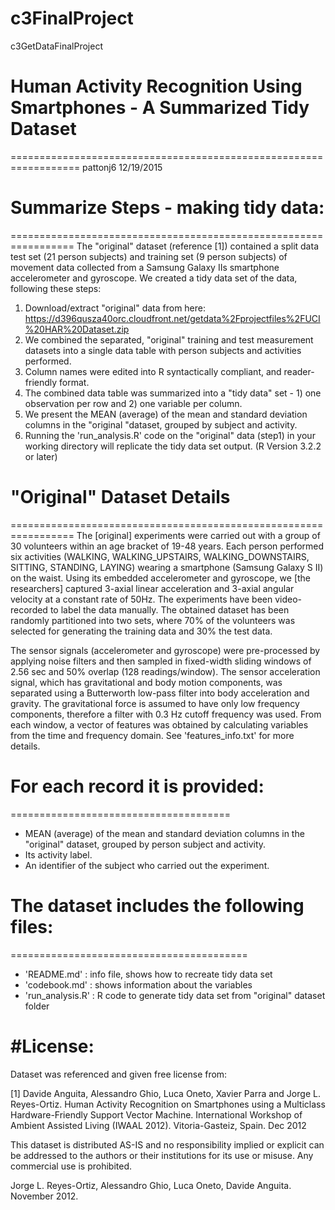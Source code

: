 # c3FinalProject
c3GetDataFinalProject


# Human Activity Recognition Using Smartphones - A Summarized Tidy Dataset
==================================================================
pattonj6
12/19/2015


# Summarize Steps - making tidy data:
=================================================================
The "original" dataset (reference [1]) contained a split data test set (21 person subjects) and training set (9 person subjects) of movement data collected
from a Samsung Galaxy IIs smartphone accelerometer and gyroscope. We created a tidy data set of the data, following these steps:

   1. Download/extract "original" data from here: https://d396qusza40orc.cloudfront.net/getdata%2Fprojectfiles%2FUCI%20HAR%20Dataset.zip
   2. We combined the separated, "original" training and test measurement datasets into a single data table with person subjects and activities performed.  
   3. Column names were edited into R syntactically compliant, and reader-friendly format.
   4. The combined data table was summarized into a "tidy data" set - 1) one observation per row and 2) one variable per column.
   5. We present the MEAN (average) of the mean and standard deviation columns in the "original "dataset, grouped by subject and activity.
   6. Running the 'run_analysis.R' code on the "original" data (step1) in your working directory will replicate the tidy data set output. (R Version 3.2.2 or later)

# "Original" Dataset Details
=================================================================
The [original] experiments were carried out with a group of 30 volunteers within an age bracket of 19-48 years. Each person performed six activities 
(WALKING, WALKING_UPSTAIRS, WALKING_DOWNSTAIRS, SITTING, STANDING, LAYING) wearing a smartphone (Samsung Galaxy S II) on the waist. 
Using its embedded accelerometer and gyroscope, we [the researchers] captured 3-axial linear acceleration and 3-axial angular velocity at 
a constant rate of 50Hz. The experiments have been video-recorded to label the data manually. The obtained dataset has been randomly partitioned 
into two sets, where 70% of the volunteers was selected for generating the training data and 30% the test data. 

The sensor signals (accelerometer and gyroscope) were pre-processed by applying noise filters and then sampled in fixed-width sliding windows 
of 2.56 sec and 50% overlap (128 readings/window). The sensor acceleration signal, which has gravitational and body motion components, 
was separated using a Butterworth low-pass filter into body acceleration and gravity. The gravitational force is assumed to have only 
low frequency components, therefore a filter with 0.3 Hz cutoff frequency was used. From each window, a vector of features was obtained 
by calculating variables from the time and frequency domain. See 'features_info.txt' for more details. 

# For each record it is provided:
======================================
- MEAN (average) of the mean and standard deviation columns in the "original" dataset, grouped by person subject and activity.   
- Its activity label. 
- An identifier of the subject who carried out the experiment.

# The dataset includes the following files:
=========================================
- 'README.md'		: info file, shows how to recreate tidy data set
- 'codebook.md'  	: shows information about the variables
- 'run_analysis.R'  	: R code to generate tidy data set from "original" dataset folder

#License:
========
Dataset was referenced and given free license from:

[1] Davide Anguita, Alessandro Ghio, Luca Oneto, Xavier Parra and Jorge L. Reyes-Ortiz. 
Human Activity Recognition on Smartphones using a Multiclass Hardware-Friendly Support Vector Machine. 
International Workshop of Ambient Assisted Living (IWAAL 2012). Vitoria-Gasteiz, Spain. Dec 2012

This dataset is distributed AS-IS and no responsibility implied or explicit can be addressed to the 
authors or their institutions for its use or misuse. Any commercial use is prohibited.

Jorge L. Reyes-Ortiz, Alessandro Ghio, Luca Oneto, Davide Anguita. November 2012.
